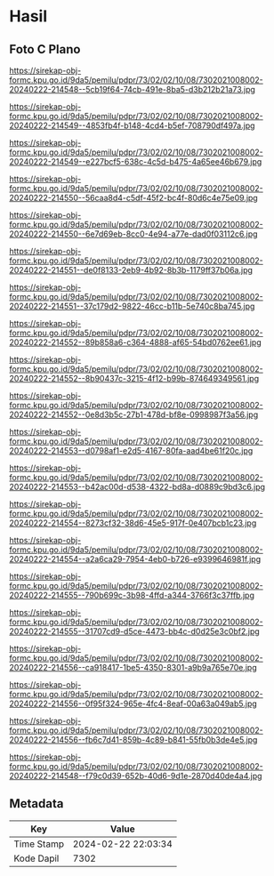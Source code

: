 # Hasil

## Foto C Plano

https://sirekap-obj-formc.kpu.go.id/9da5/pemilu/pdpr/73/02/02/10/08/7302021008002-20240222-214548--5cb19f64-74cb-491e-8ba5-d3b212b21a73.jpg

https://sirekap-obj-formc.kpu.go.id/9da5/pemilu/pdpr/73/02/02/10/08/7302021008002-20240222-214549--4853fb4f-b148-4cd4-b5ef-708790df497a.jpg

https://sirekap-obj-formc.kpu.go.id/9da5/pemilu/pdpr/73/02/02/10/08/7302021008002-20240222-214549--e227bcf5-638c-4c5d-b475-4a65ee46b679.jpg

https://sirekap-obj-formc.kpu.go.id/9da5/pemilu/pdpr/73/02/02/10/08/7302021008002-20240222-214550--56caa8d4-c5df-45f2-bc4f-80d6c4e75e09.jpg

https://sirekap-obj-formc.kpu.go.id/9da5/pemilu/pdpr/73/02/02/10/08/7302021008002-20240222-214550--6e7d69eb-8cc0-4e94-a77e-dad0f03112c6.jpg

https://sirekap-obj-formc.kpu.go.id/9da5/pemilu/pdpr/73/02/02/10/08/7302021008002-20240222-214551--de0f8133-2eb9-4b92-8b3b-1179ff37b06a.jpg

https://sirekap-obj-formc.kpu.go.id/9da5/pemilu/pdpr/73/02/02/10/08/7302021008002-20240222-214551--37c179d2-9822-46cc-b11b-5e740c8ba745.jpg

https://sirekap-obj-formc.kpu.go.id/9da5/pemilu/pdpr/73/02/02/10/08/7302021008002-20240222-214552--89b858a6-c364-4888-af65-54bd0762ee61.jpg

https://sirekap-obj-formc.kpu.go.id/9da5/pemilu/pdpr/73/02/02/10/08/7302021008002-20240222-214552--8b90437c-3215-4f12-b99b-874649349561.jpg

https://sirekap-obj-formc.kpu.go.id/9da5/pemilu/pdpr/73/02/02/10/08/7302021008002-20240222-214552--0e8d3b5c-27b1-478d-bf8e-0998987f3a56.jpg

https://sirekap-obj-formc.kpu.go.id/9da5/pemilu/pdpr/73/02/02/10/08/7302021008002-20240222-214553--d0798af1-e2d5-4167-80fa-aad4be61f20c.jpg

https://sirekap-obj-formc.kpu.go.id/9da5/pemilu/pdpr/73/02/02/10/08/7302021008002-20240222-214553--b42ac00d-d538-4322-bd8a-d0889c9bd3c6.jpg

https://sirekap-obj-formc.kpu.go.id/9da5/pemilu/pdpr/73/02/02/10/08/7302021008002-20240222-214554--8273cf32-38d6-45e5-917f-0e407bcb1c23.jpg

https://sirekap-obj-formc.kpu.go.id/9da5/pemilu/pdpr/73/02/02/10/08/7302021008002-20240222-214554--a2a6ca29-7954-4eb0-b726-e9399646981f.jpg

https://sirekap-obj-formc.kpu.go.id/9da5/pemilu/pdpr/73/02/02/10/08/7302021008002-20240222-214555--790b699c-3b98-4ffd-a344-3766f3c37ffb.jpg

https://sirekap-obj-formc.kpu.go.id/9da5/pemilu/pdpr/73/02/02/10/08/7302021008002-20240222-214555--31707cd9-d5ce-4473-bb4c-d0d25e3c0bf2.jpg

https://sirekap-obj-formc.kpu.go.id/9da5/pemilu/pdpr/73/02/02/10/08/7302021008002-20240222-214556--ca918417-1be5-4350-8301-a9b9a765e70e.jpg

https://sirekap-obj-formc.kpu.go.id/9da5/pemilu/pdpr/73/02/02/10/08/7302021008002-20240222-214556--0f95f324-965e-4fc4-8eaf-00a63a049ab5.jpg

https://sirekap-obj-formc.kpu.go.id/9da5/pemilu/pdpr/73/02/02/10/08/7302021008002-20240222-214556--fb6c7d41-859b-4c89-b841-55fb0b3de4e5.jpg

https://sirekap-obj-formc.kpu.go.id/9da5/pemilu/pdpr/73/02/02/10/08/7302021008002-20240222-214548--f79c0d39-652b-40d6-9d1e-2870d40de4a4.jpg


## Metadata

| Key        | Value               |
| ---------- | ------------------- |
| Time Stamp | 2024-02-22 22:03:34 |
| Kode Dapil | 7302                |



